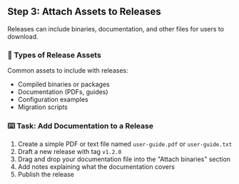 ## Step 3: Attach Assets to Releases

Releases can include binaries, documentation, and other files for users to download.

### 📎 Types of Release Assets

Common assets to include with releases:
- Compiled binaries or packages
- Documentation (PDFs, guides)
- Configuration examples
- Migration scripts

### :keyboard: Task: Add Documentation to a Release

1. Create a simple PDF or text file named `user-guide.pdf` or `user-guide.txt`
2. Draft a new release with tag `v1.2.0`
3. Drag and drop your documentation file into the "Attach binaries" section
4. Add notes explaining what the documentation covers
5. Publish the release

